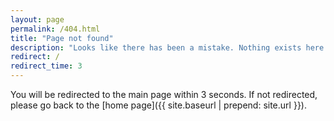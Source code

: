 ```yaml
---
layout: page
permalink: /404.html
title: "Page not found"
description: "Looks like there has been a mistake. Nothing exists here."
redirect: /
redirect_time: 3
---
```


You will be redirected to the main page within 3 seconds. If not redirected, please go back to the [home page]({{ site.baseurl | prepend: site.url }}).
